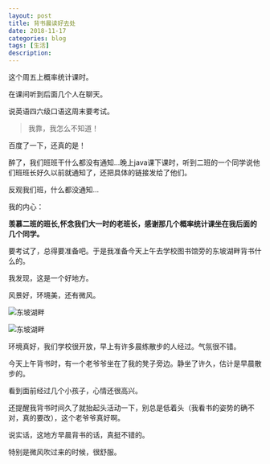 ```yaml
---
layout: post
title: 背书晨读好去处
date: 2018-11-17
categories: blog
tags: [生活]
description: 
---
```


这个周五上概率统计课时。

在课间听到后面几个人在聊天。

说英语四六级口语这周末要考试。

>我靠，我怎么不知道！

百度了一下，还真的是！

醉了，我们班班干什么都没有通知...晚上java课下课时，听到二班的一个同学说他们班班长好久以前就通知了，还把具体的链接发给了他们。

反观我们班，什么都没通知...

我的内心：

**羡慕二班的班长,怀念我们大一时的老班长，感谢那几个概率统计课坐在我后面的几个同学。**

要考试了，总得要准备吧。于是我准备今天上午去学校图书馆旁的东坡湖畔背书什么的。

我发现，这是一个好地方。

风景好，环境美，还有微风。

![东坡湖畔](https://i.postimg.cc/3RrrN9pf/7c5ec0c2351ae24e.jpg)

![东坡湖畔](https://i.postimg.cc/KYxxpQ9c/32e4f8d8cb31370b.jpg)


环境真好，我们学校很开放，早上有许多晨练散步的人经过。气氛很不错。

今天上午背书时，有一个老爷爷坐在了我的凳子旁边。静坐了许久，估计是早晨散步的。

看到面前经过几个小孩子，心情还很高兴。

还提醒我背书时间久了就抬起头活动一下，别总是低着头（我看书的姿势的确不对，真的要改），这个老爷爷真好啊。

说实话，这地方早晨背书的话，真挺不错的。

特别是微风吹过来的时候，很舒服。

